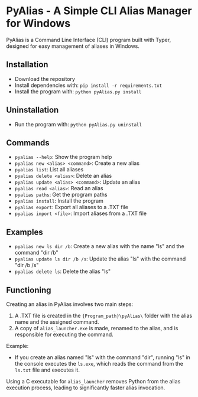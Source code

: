 # PyAlias - A Simple CLI Alias Manager for Windows

PyAlias is a Command Line Interface (CLI) program built with Typer, designed for easy management of aliases in Windows.

## Installation

- Download the repository
- Install dependencies with: `pip install -r requirements.txt`
- Install the program with: `python pyAlias.py install`

## Uninstallation

- Run the program with: `python pyAlias.py uninstall`

## Commands

- `pyalias --help`: Show the program help
- `pyalias new <alias> <command>`: Create a new alias
- `pyalias list`: List all aliases
- `pyalias delete <alias>`: Delete an alias
- `pyalias update <alias> <command>`: Update an alias
- `pyalias read <alias>`: Read an alias
- `pyalias paths`: Get the program paths
- `pyalias install`: Install the program
- `pyalias export`: Export all aliases to a .TXT file
- `pyalias import <file>`: Import aliases from a .TXT file


## Examples
- `pyalias new ls dir /b`: Create a new alias with the name "ls" and the command "dir /b"
- `pyalias update ls dir /b /s`: Update the alias "ls" with the command "dir /b /s"
- `pyalias delete ls`: Delete the alias "ls"



## Functioning

Creating an alias in PyAlias involves two main steps:

1. A .TXT file is created in the `{Program_path}\pyAlias\` folder with the alias name and the assigned command.
2. A copy of `alias_launcher.exe` is made, renamed to the alias, and is responsible for executing the command.

Example:
- If you create an alias named "ls" with the command "dir", running "ls" in the console executes the `ls.exe`, which reads the command from the `ls.txt` file and executes it.


Using a C executable for `alias_launcher` removes Python from the alias execution process, leading to significantly faster alias invocation.
